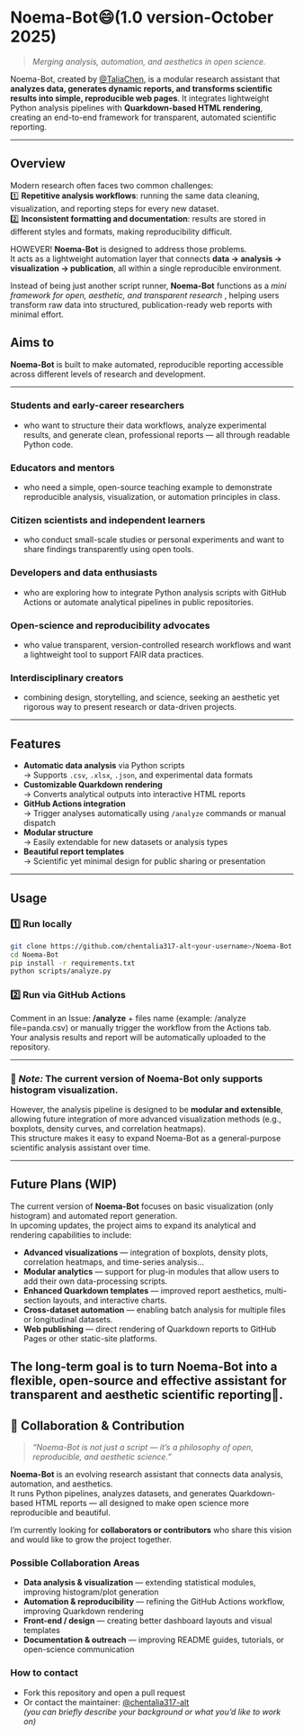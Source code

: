 # Noema-Bot😄(1.0 version-October 2025)

> *Merging analysis, automation, and aesthetics in open science.*

Noema-Bot, created by [@TaliaChen](https://github.com/chentalia317-alt), is a modular research assistant that **analyzes data, generates dynamic reports, and transforms scientific results into simple, reproducible web pages**.
It integrates lightweight Python analysis pipelines with **Quarkdown-based HTML rendering**, creating an end-to-end framework for transparent, automated scientific reporting.

---

## Overview

Modern research often faces two common challenges:  
1️⃣ **Repetitive analysis workflows**: running the same data cleaning, visualization, and reporting steps for every new dataset.  
2️⃣ **Inconsistent formatting and documentation**: results are stored in different styles and formats, making reproducibility difficult.  

HOWEVER! **Noema-Bot** is designed to address those problems.  
It acts as a lightweight automation layer that connects **data → analysis → visualization → publication**, all within a single reproducible environment.  

Instead of being just another script runner, **Noema-Bot** functions as a *mini framework for open, aesthetic, and transparent research* , helping users transform raw data into structured, publication-ready web reports with minimal effort.


## Aims to

**Noema-Bot** is built to make automated, reproducible reporting accessible across different levels of research and development.

---

### Students and early-career researchers
- who want to structure their data workflows, analyze experimental results, and generate clean, professional reports — all through readable Python code.  

### Educators and mentors
- who need a simple, open-source teaching example to demonstrate reproducible analysis, visualization, or automation principles in class.  

### Citizen scientists and independent learners
- who conduct small-scale studies or personal experiments and want to share findings transparently using open tools.  

### Developers and data enthusiasts
- who are exploring how to integrate Python analysis scripts with GitHub Actions or automate analytical pipelines in public repositories.  

### Open-science and reproducibility advocates
- who value transparent, version-controlled research workflows and want a lightweight tool to support FAIR data practices.  

### Interdisciplinary creators
- combining design, storytelling, and science, seeking an aesthetic yet rigorous way to present research or data-driven projects.  

---

## Features

- **Automatic data analysis** via Python scripts  
  → Supports `.csv`, `.xlsx`, `.json`, and experimental data formats  
- **Customizable Quarkdown rendering**  
  → Converts analytical outputs into interactive HTML reports  
- **GitHub Actions integration**  
  → Trigger analyses automatically using `/analyze` commands or manual dispatch  
- **Modular structure**  
  → Easily extendable for new datasets or analysis types  
- **Beautiful report templates**  
  → Scientific yet minimal design for public sharing or presentation  

---

## Usage

### 1️⃣ Run locally
```bash
git clone https://github.com/chentalia317-alt<your-username>/Noema-Bot.git
cd Noema-Bot
pip install -r requirements.txt
python scripts/analyze.py
```


### 2️⃣ Run via GitHub Actions
Comment in an Issue:
**/analyze** + files name (example: /analyze file=panda.csv) or manually trigger the workflow from the Actions tab.
<br>
Your analysis results and report will be automatically uploaded to the repository.

---

### 🧩 *Note:* The current version of **Noema-Bot** only supports **histogram visualization**.  
However, the analysis pipeline is designed to be **modular and extensible**, allowing future integration of more advanced visualization methods (e.g., boxplots, density curves, and correlation heatmaps).  
This structure makes it easy to expand Noema-Bot as a general-purpose scientific analysis assistant over time.

---
## Future Plans (WIP)

The current version of **Noema-Bot** focuses on basic visualization (only histogram) and automated report generation.  
In upcoming updates, the project aims to expand its analytical and rendering capabilities to include:

- **Advanced visualizations** — integration of boxplots, density plots, correlation heatmaps, and time-series analysis...  
- **Modular analytics** — support for plug-in modules that allow users to add their own data-processing scripts.  
- **Enhanced Quarkdown templates** — improved report aesthetics, multi-section layouts, and interactive charts.  
- **Cross-dataset automation** — enabling batch analysis for multiple files or longitudinal datasets.  
- **Web publishing** — direct rendering of Quarkdown reports to GitHub Pages or other static-site platforms.  

The long-term goal is to turn **Noema-Bot** into a flexible, open-source and effective assistant for transparent and aesthetic scientific reporting🤩.
---

## 🤝 Collaboration & Contribution

> *“Noema-Bot is not just a script — it’s a philosophy of open, reproducible, and aesthetic science.”*

**Noema-Bot** is an evolving research assistant that connects data analysis, automation, and aesthetics.  
It runs Python pipelines, analyzes datasets, and generates Quarkdown-based HTML reports — all designed to make open science more reproducible and beautiful.

I’m currently looking for **collaborators or contributors** who share this vision and would like to grow the project together.

### Possible Collaboration Areas
- **Data analysis & visualization** — extending statistical modules, improving histogram/plot generation  
- **Automation & reproducibility** — refining the GitHub Actions workflow, improving Quarkdown rendering  
- **Front-end / design** — creating better dashboard layouts and visual templates  
- **Documentation & outreach** — improving README guides, tutorials, or open-science communication  

### How to contact
- Fork this repository and open a pull request  
- Or contact the maintainer: [@chentalia317-alt](https://github.com/chentalia317-alt)  
  *(you can briefly describe your background or what you’d like to work on)*  

